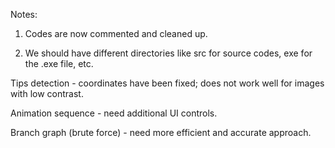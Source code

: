 Notes: 

1. Codes are now commented and cleaned up.

2. We should have different directories like src for source codes, exe for the .exe file, etc.

Tips detection - coordinates have been fixed; does not work well for images with low contrast.

Animation sequence - need additional UI controls.

Branch graph (brute force) - need more efficient and accurate approach.
